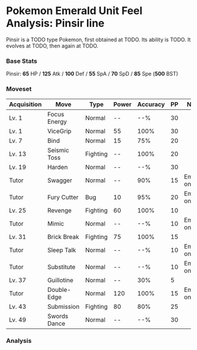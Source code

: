 # Pokemon Emerald Unit Feel Analysis: Pinsir line

Pinsir is a TODO type Pokemon, first obtained at TODO. Its ability is TODO. It evolves at TODO, then again at TODO.

### Base Stats

Pinsir: **65** HP / **125** Atk / **100** Def / **55** SpA / **70** SpD / **85** Spe (**500** BST)

### Moveset

|Acquisition|Move        |Type    |Power|Accuracy|PP |Notes                    |
|---        |---         |---     |---  |---     |---|---                      |
|Lv. 1      |Focus Energy|Normal  |--   |--%     |30 |                         |
|Lv. 1      |ViceGrip    |Normal  |55   |100%    |30 |                         |
|Lv. 7      |Bind        |Normal  |15   |75%     |20 |                         |
|Lv. 13     |Seismic Toss|Fighting|--   |100%    |20 |                         |
|Lv. 19     |Harden      |Normal  |--   |--%     |30 |                         |
|Tutor      |Swagger     |Normal  |--   |90%     |15 |Emerald only             |
|Tutor      |Fury Cutter |Bug     |10   |95%     |20 |Emerald only             |
|Lv. 25     |Revenge     |Fighting|60   |100%    |10 |                         |
|Tutor      |Mimic       |Normal  |--   |--%     |10 |Emerald only             |
|Lv. 31     |Brick Break |Fighting|75   |100%    |15 |                         |
|Tutor      |Sleep Talk  |Normal  |--   |--%     |10 |Emerald only             |
|Tutor      |Substitute  |Normal  |--   |--%     |10 |Emerald only             |
|Lv. 37     |Guillotine  |Normal  |--   |30%     |5  |                         |
|Tutor      |Double-Edge |Normal  |120  |100%    |15 |Emerald only             |
|Lv. 43     |Submission  |Fighting|80   |80%     |25 |                         |
|Lv. 49     |Swords Dance|Normal  |--   |--%     |30 |                         |

### Analysis